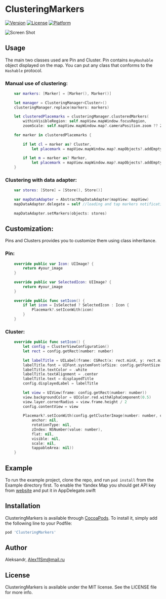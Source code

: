 # ClusteringMarkers

[![Version](https://img.shields.io/cocoapods/v/ClusteringMarkers.svg?style=flat)](https://cocoapods.org/pods/ClusteringMarkers)
[![License](https://img.shields.io/cocoapods/l/ClusteringMarkers.svg?style=flat)](https://cocoapods.org/pods/ClusteringMarkers)
[![Platform](https://img.shields.io/cocoapods/p/ClusteringMarkers.svg?style=flat)](https://cocoapods.org/pods/ClusteringMarkers)

![Screen Shot](https://user-images.githubusercontent.com/26859529/58710738-70c96e80-83d6-11e9-9d1a-bd5becf66cc8.png)

## Usage

The main two classes used are Pin and Cluster. Pin contains ```AnyHashable``` object displayed on the map. You can put any class that conforms to the ```Hashable``` protocol.

### Manual use of clustering:
```swift    
    var markers: [Marker] = [Marker(), Marker()]
        
    let manager = ClusteringManager<Cluster>()
    clusteringManager.replace(markers: markers)
        
    let clusteredPlacemarks = clusteringManager.clusteredMarkers(
        withinVisibleRegion: self.mapView.mapWindow.focusRegion,
        zoomScale: self.mapView.mapWindow.map?.cameraPosition.zoom ?? ZoomLevel.DEFAULT_ZOOM)
            
    for marker in clusteredPlacemarks {
        
        if let cl = marker as? Cluster, 
            let placemark = mapView.mapWindow.map?.mapObjects?.addEmptyPlacemark(with: cl.Coordinate) { }
                
        if let m = marker as? Marker, 
            let placemark = mapView.mapWindow.map?.mapObjects?.addEmptyPlacemark(with: m.Coordinate) { }
    }
```
### Clustering with data adapter:
```swift
    var stores: [Store] = [Store(), Store()]
        
    var mapDataAdapter = AbstractMapDataAdapter(mapView: mapView)
    mapDataAdapter.delegate = self //loading and tap markers notifications
        
    mapDataAdapter.setMarkers(objects: stores)
```
## Customization:

Pins and Clusters provides you to customize them using class inheritance.

### Pin:
```swift
    override public var Icon: UIImage? {
        return #your_image
    }
    
    override public var SelectedIcon: UIImage? {
        return #your_image
    }    
    
    override public func setIcon() {
        if let icon = IsSelected ? SelectedIcon : Icon {
            Placemark?.setIconWith(icon)
        }
    }
```
### Cluster:
```swift
    override public func setIcon() {
        let config = ClusterViewConfiguration()
        let rect = config.getRect(number: number)
        
        let labelTitle = UILabel(frame: CGRect(x: rect.minX, y: rect.minY, width: rect.width, height: rect.height + 1))
        labelTitle.font = UIFont.systemFont(ofSize: config.getFontSize(number: number))
        labelTitle.textColor = .white
        labelTitle.textAlignment = .center
        labelTitle.text = displayedTitle
        config.displayedLabel = labelTitle
        
        let view = UIView(frame: config.getRect(number: number))
        view.backgroundColor = UIColor.red.withAlphaComponent(0.5)
        view.layer.cornerRadius = view.frame.height / 2
        config.contentView = view
        
        Placemark?.setIconWith(config.getClusterImage(number: number, displayedText: displayedTitle), style: YMKIconStyle(
            anchor: nil,
            rotationType: nil,
            zIndex: NSNumber(value: number),
            flat: nil,
            visible: nil,
            scale: nil,
            tappableArea: nil))
    }
```
## Example

To run the example project, clone the repo, and run `pod install` from the Example directory first.
To enable the Yandex Map you should get API key from [website](https://tech.yandex.ru/maps/mapkit/) and put it in AppDelegate.swift

## Installation

ClusteringMarkers is available through [CocoaPods](https://cocoapods.org). To install
it, simply add the following line to your Podfile:

```ruby
pod 'ClusteringMarkers'
```

## Author

Aleksandr, Alex11Sm@mail.ru

## License

ClusteringMarkers is available under the MIT license. See the LICENSE file for more info.
